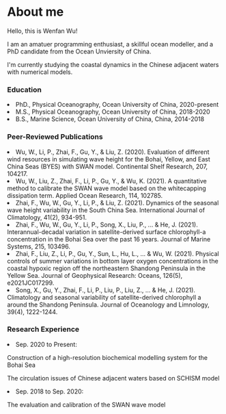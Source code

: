 # About me
Hello, this is Wenfan Wu!
<p>I am an amatuer programming enthusiast, a skillful ocean modeller, and a PhD candidate from the Ocean Unviersity of China.</p>
<p>I'm currently studying the coastal dynamics in the Chinese adjacent waters with numerical models. </p>

<h3> Education</h3>
  <li>PhD., Physical Oceanography, Ocean University of China, 2020-present</li>
  <li>M.S., Physical Oceanography, Ocean University of China, 2018-2020</li>
  <li>B.S., Marine Science, Ocean University of China, China, 2014-2018</li>


<h3> Peer-Reviewed Publications</h3>
  <li>Wu, W., Li, P., Zhai, F., Gu, Y., & Liu, Z. (2020). Evaluation of different wind resources in simulating wave height for the Bohai, Yellow, and East China Seas (BYES) with SWAN model. Continental Shelf Research, 207, 104217.</li>
  <li>Wu, W., Liu, Z., Zhai, F., Li, P., Gu, Y., & Wu, K. (2021). A quantitative method to calibrate the SWAN wave model based on the whitecapping dissipation term. Applied Ocean Research, 114, 102785.</li>
  <li>Zhai, F., Wu, W., Gu, Y., Li, P., & Liu, Z. (2021). Dynamics of the seasonal wave height variability in the South China Sea. International Journal of Climatology, 41(2), 934-951.</li>
  <li>Zhai, F., Wu, W., Gu, Y., Li, P., Song, X., Liu, P., ... & He, J. (2021). Interannual-decadal variation in satellite-derived surface chlorophyll-a concentration in the Bohai Sea over the past 16 years. Journal of Marine Systems, 215, 103496.</li>
  <li>Zhai, F., Liu, Z., Li, P., Gu, Y., Sun, L., Hu, L., ... & Wu, W. (2021). Physical controls of summer variations in bottom layer oxygen concentrations in the coastal hypoxic region off the northeastern Shandong Peninsula in the Yellow Sea. Journal of Geophysical Research: Oceans, 126(5), e2021JC017299.</li>
  <li>Song, X., Gu, Y., Zhai, F., Li, P., Liu, P., Liu, Z., ... & He, J. (2021). Climatology and seasonal variability of satellite-derived chlorophyll a around the Shandong Peninsula. Journal of Oceanology and Limnology, 39(4), 1222-1244.</li>


<h3> Research Experience</h3>
<li>Sep. 2020 to Present:</li>
  <p>Construction of a high-resolution biochemical modelling system for the Bohai Sea</p>
  <p>The circulation issues of Chinese adjacent waters based on SCHISM model</p>
<li>Sep. 2018 to Sep. 2020: </li>
  <p>The evaluation and calibration of the SWAN wave model</p>
  <p></p>

